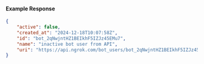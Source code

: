 <!-- Code generated for API Clients. DO NOT EDIT. -->

#### Example Response

```json
{
	"active": false,
	"created_at": "2024-12-18T10:07:58Z",
	"id": "bot_2qNwjntHZ1BEIkhF5IZJz45EMu7",
	"name": "inactive bot user from API",
	"uri": "https://api.ngrok.com/bot_users/bot_2qNwjntHZ1BEIkhF5IZJz45EMu7"
}
```
